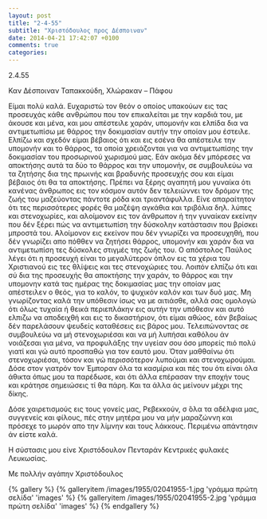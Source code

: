 ```yaml
---
layout: post
title: "2-4-55"
subtitle: "Χριστόδουλος προς Δέσποιναν"
date: 2014-04-21 17:42:07 +0100
comments: true
categories:
---
```


2.4.55

Καν Δέσποιναν Ταπακκούδη, Χλώρακαν – Πάφου

Είμαι πολύ καλά. Ευχαριστώ τον θεόν ο οποίος υπακούων εις τας προσευχάς κάθε ανθρώπου που τον επικαλείται με την καρδιά του, με άκουσε και μένα, και μου απέστειλε χαράν, υπομονήν και ελπίδα δια να αντιμετωπίσω με θάρρος την δοκιμασίαν αυτήν την οποίαν μου έστειλε. Ελπίζω και σχεδόν είμαι βέβαιος ότι και εις εσένα θα απέστειλε την υπομονήν και το θάρρος, τα οποία χρειάζονται για να αντιμετωπίσης την δοκιμασίαν του προσωρινού χωρισμού μας. Εάν ακόμα δέν μπόρεσες να αποκτήσης αυτά τα δύο το θάρρος και την υπομονήν, σε συμβουλεύω να τα ζητήσης δια της πρωινής και βραδυνής προσευχής σου και είμαι βέβαιος ότι θα τα αποκτήσης. Πρέπει να ξέρης αγαπητή μου γυναίκα ότι κανένας άνθρωπος εις τον κόσμον αυτόν δεν τελειώννει τον δρόμον της ζωής του μαζεύοντας πάντοτε ρόδα και τριαντάφυλλα. Είνε απαραίτητον ότι τες περισσότερες φορές θα μαζέψη αγκάθια και τριβόλια δηλ. λύπες και στενοχωρίες, και αλοίμονον εις τον άνθρωπον ή την γυναίκαν εκείνην που δέν ξέρει πώς να αντιμετωπίση την δύσκολην κατάστασιν που βρίσκει μπροστά του. Αλοίμονον εις εκείνον που δέν γνωρίζει να προσευχηθή, που δέν γνωρίζει απο πόθθεν να ζητήσει θάρρος, υπομονήν και χαράν δια να αντιμετωπίση τες δύσκολες στιγμές της ζωής του. Ο απόστολος Παύλος λέγει ότι η προσευχή είναι το μεγαλύτερον όπλον εις τα χέρια του Χριστιανού εις τες θλίψεις και τες στενοχώριες του. Λοιπόν ελπίζω ότι και σύ δια της προσευχής θα αποκτήσης την χαράν, το θάρρος και την υπομονην κατά τας ημέρας της δοκιμασίας μας την οποίαν μας απέστειλεν ο θεός, για το καλόν, το ψυχικόν καλόν και των δυό μας. Μη γνωρίζοντας καλά την υπόθεσιν ίσως να με αιτιάσθε, αλλά σας ομολογώ ότι όλως τυχαία ή θεικά περιεπλάκην εις αυτήν την υπόθεσιν και αυτό ελπιζω να αποδειχθή και εις το δικαστήριον, ότι είμαι αθώος, εάν βεβαίως δέν παρελάσουν ψευδείς καταθέσεις εις βάρος μου. Τελειπώνοντας σε συμβουλεύω να μή στενοχωριέσαι και να μή λυπήσαι καθόλου άν νοιάζεσαι για μένα, να προφυλάξης την υγείαν σου όσο μπορείς πιό πολύ γιατί και γώ αυτό προσπαθώ για τον εαυτό μου. Όταν μαθθαίνω ότι στενοχωριέσαι, τόσον και γώ περισσότερον λυπούμαι και στενοχωρούμαι. Δόσε στον γιατρόν τον Έμποραν όλα τα κασμίρια και πές του ότι είναι όλα άθικτα όπως μου τα παρέδωσε, και ότι άλλα επέρασαν την εποχήν τους και κράτησε σημειώσεις τί θα πάρη. Και τα άλλα άς μείνουν μέχρι της δίκης.

Δόσε χαιρετισμούς εις τους γονείς μας, Ρεβεκκούν, σ ́όλα τα αδέλφια μας, συγγενείς και φίλους, πές στην μητέρα μου να μήν μαραζώννη και πρόσεχε το μωρόν απο την λίμνην και τους λάκκους. Περιμένω απάντησιν άν είστε καλά.

Η σύστασις μου είνε Χριστόδουλον Πενταράν Κεντρικές φυλακές Λευκωσίας.

Με πολλήν αγάπην Χριστόδουλος


{% gallery %}
 {% galleryitem /images/1955/02041955-1.jpg 'γράμμα πρώτη σελίδα' 'images' %}
 {% galleryitem /images/1955/02041955-2.jpg 'γράμμα πρώτη σελίδα' 'images' %}
{% endgallery %}
